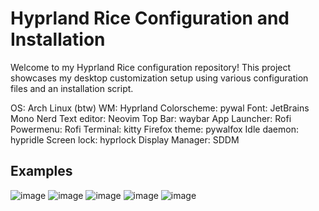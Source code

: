 # Hyprland Rice Configuration and Installation

Welcome to my Hyprland Rice configuration repository! This project showcases my desktop customization setup using various configuration files and an installation script.

 OS: Arch Linux (btw)
 WM: Hyprland
 Colorscheme: pywal
 Font: JetBrains Mono Nerd
 Text editor: Neovim
 Top Bar: waybar
 App Launcher: Rofi
 Powermenu: Rofi
 Terminal: kitty
 Firefox theme: pywalfox
 Idle daemon: hypridle
 Screen lock: hyprlock
 Display Manager: SDDM

## Examples
![image](https://github.com/pranav244872/configuring-wm/assets/137860111/bab3ae7d-281c-4643-9ca2-43249bd89c58)
![image](https://github.com/pranav244872/configuring-wm/assets/137860111/135f7812-e161-4875-af6c-0b710972f9df)
![image](https://github.com/pranav244872/configuring-wm/assets/137860111/02bedce6-0e14-4094-99ec-49e77e712c19)
![image](https://github.com/pranav244872/configuring-wm/assets/137860111/769a61eb-d65a-43b5-a666-0ecbd8ec5eb1)
![image](https://github.com/pranav244872/configuring-wm/assets/137860111/f1afcf28-8174-4485-ab65-0c2bdab6e531)


